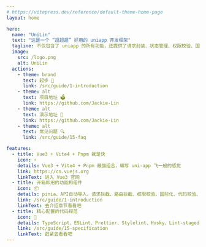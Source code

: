 ```yaml
---
# https://vitepress.dev/reference/default-theme-home-page
layout: home

hero:
  name: "UniLin"
  text: "这是一个 “超超超” 好用的 uniapp 开发框架"
  tagline: 不仅包含了 uniapp 的所有功能，还提供了请求封装、状态管理、权限校验、国际化、代码校验、组件库库、文档等一整套解决方案
  image: 
    src: /logo.png
    alt: UniLin
  actions:
    - theme: brand
      text: 起步 🚀
      link: /src/guide/1-introduction
    - theme: alt
      text: 项目地址 🗳️
      link: https://github.com/Jackie-Lin
    - theme: alt
      text: 演示地址 🔗
      link: https://github.com/Jackie-Lin
    - theme: alt
      text: 常见问题 🔍
      link: /src/guide/15-faq

features:
  - title: Vue3 + Vite4 + Pnpm 就是快
    icon: ⚡️
    details: Vue3 + Vite4 + Pnpm 最强组合，编写 uni-app 飞一般的感觉
    link: https://cn.vuejs.org
    linkText: 进入 Vue3 官网
  - title: 开箱即用的功能和组件
    icon: 📦
    details: pinia、API自动导入、请求拦截、路由拦截、权限校验、国际化、代码校验、组件库、字体图标、自定义 tabBar...
    link: /src/guide/1-introduction
    linkText: 去介绍章节看看吧
  - title: 精心配置的代码规范
    icon: 📝
    details: TypeScript、ESLint、Prettier、Stylelint、Husky、Lint-staged、commitLint 配置规范
    link: /src/guide/15-specification
    linkText: 赶紧去看看吧
---
```


